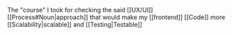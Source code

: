 The "course" I took for checking the said [[UX/UI]] [[Process#Noun|approach]] that would make my [[frontend]] [[Code]] more [[Scalability|scalable]] and [[Testing|Testable]]